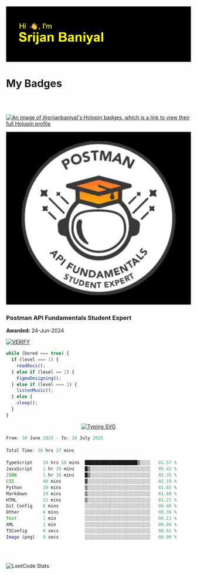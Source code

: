 ![Header](./header.png)

# My Badges

<Br />
<Br />

[![An image of @srijanbaniyal's Holopin badges, which is a link to view their full Holopin profile](https://holopin.me/srijanbaniyal)](https://holopin.io/@srijanbaniyal)

[![Postman API Fundamentals Student Expert](/Postman.jpeg)](https://api.badgr.io/public/assertions/r9BLLy0oTfKJBbkGuDI1zA)

### Postman API Fundamentals Student Expert

**Awarded:** 24-Jun-2024

[![VERIFY](https://img.shields.io/badge/VERIFY-blue)](https://badgecheck.io?url=https%3A%2F%2Fapi.badgr.io%2Fpublic%2Fassertions%2Fr9BLLy0oTfKJBbkGuDI1zA)

```javascript
while (bored === true) {
  if (level === 1) {
    readDocs();
  } else if (level == 2) {
    FigmaDesigning();
  } else if (level === 3) {
    listenMusic();
  } else {
    sleep();
  }
}
```

<p align="center">
  <a href="https://git.io/typing-svg"><img src="https://readme-typing-svg.demolab.com?font=Tilt+Prism&size=30&pause=1000&color=0FF75B&center=true&vCenter=true&width=800&height=80&lines=Time+spent+on+various+Programming+languages" alt="Typing SVG" /></a>
</p>

<!--START_SECTION:waka-->

```TypeScript
From: 30 June 2025 - To: 30 July 2025

Total Time: 30 hrs 37 mins

TypeScript    24 hrs 58 mins  ████████████████████▒░░░░   81.57 %
JavaScript    1 hr 39 mins    █▒░░░░░░░░░░░░░░░░░░░░░░░   05.43 %
JSON          1 hr 38 mins    █▒░░░░░░░░░░░░░░░░░░░░░░░   05.35 %
CSS           40 mins         ▓░░░░░░░░░░░░░░░░░░░░░░░░   02.19 %
Python        30 mins         ▒░░░░░░░░░░░░░░░░░░░░░░░░   01.65 %
Markdown      29 mins         ▒░░░░░░░░░░░░░░░░░░░░░░░░   01.60 %
HTML          22 mins         ▒░░░░░░░░░░░░░░░░░░░░░░░░   01.21 %
Git Config    8 mins          ░░░░░░░░░░░░░░░░░░░░░░░░░   00.46 %
Other         6 mins          ░░░░░░░░░░░░░░░░░░░░░░░░░   00.36 %
Text          1 min           ░░░░░░░░░░░░░░░░░░░░░░░░░   00.11 %
XML           1 min           ░░░░░░░░░░░░░░░░░░░░░░░░░   00.08 %
TSConfig      0 secs          ░░░░░░░░░░░░░░░░░░░░░░░░░   00.01 %
Image (png)   0 secs          ░░░░░░░░░░░░░░░░░░░░░░░░░   00.00 %
```

<!--END_SECTION:waka-->

<Br />
<Br />

![LeetCode Stats](https://leetcard.jacoblin.cool/Srijan-Baniyal?theme=dark&font=Rasa&ext=contest)
